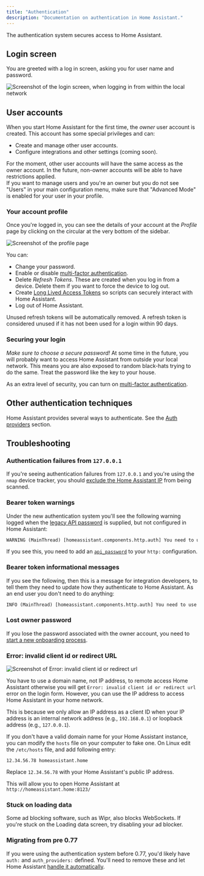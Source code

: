 ```yaml
---
title: "Authentication"
description: "Documentation on authentication in Home Assistant."
---
```


The authentication system secures access to Home Assistant.

## Login screen

You are greeted with a log in screen, asking you for user name and password.

<img src='/images/docs/authentication/login-outside-local-network.png' alt='Screenshot of the login screen, when logging in from within the local network' style='border: 0;box-shadow: none;'>

## User accounts

When you start Home Assistant for the first time, the _owner_ user account is created. This account has some special privileges and can:

- Create and manage other user accounts.
- Configure integrations and other settings (coming soon).

<div class='note'>
For the moment, other user accounts will have the same access as the owner account. In the future, non-owner accounts will be able to have restrictions applied.
</div>

<div class="note">
If you want to manage users and you're an owner but you do not see "Users" in your main configuration menu, make sure that "Advanced Mode" is enabled for your user in your profile.
</div>

### Your account profile

Once you're logged in, you can see the details of your account at the _Profile_ page by clicking on the circular at the very bottom of the sidebar.

<img src='/images/docs/authentication/profile.png' alt='Screenshot of the profile page' style='border: 0;box-shadow: none;'>

You can:

- Change your password.
- Enable or disable [multi-factor authentication](/docs/authentication/multi-factor-auth/).
- Delete _Refresh Tokens_. These are created when you log in from a device. Delete them if you want to force the device to log out.
- Create [Long Lived Access Tokens](https://developers.home-assistant.io/docs/auth_api/#long-lived-access-token) so scripts can securely interact with Home Assistant.
- Log out of Home Assistant.

<div class="note">
Unused refresh tokens will be automatically removed. A refresh token is considered unused if it has not been used for a login within 90 days.
</div>

### Securing your login

_Make sure to choose a secure password!_ At some time in the future, you will probably want to access Home Assistant from outside your local network. This means you are also exposed to random black-hats trying to do the same. Treat the password like the key to your house.

As an extra level of security, you can turn on [multi-factor authentication](/docs/authentication/multi-factor-auth/).

## Other authentication techniques

Home Assistant provides several ways to authenticate. See the [Auth providers](/docs/authentication/providers/) section.

## Troubleshooting

### Authentication failures from `127.0.0.1`

If you're seeing authentication failures from `127.0.0.1` and you're using the `nmap` device tracker, you should [exclude the Home Assistant IP](/integrations/nmap_tracker#exclude) from being scanned.

### Bearer token warnings

Under the new authentication system you'll see the following warning logged when the [legacy API password](/docs/authentication/providers/#legacy-api-password) is supplied, but not configured in Home Assistant:

```txt
WARNING (MainThread) [homeassistant.components.http.auth] You need to use a bearer token to access /blah/blah from 192.0.2.4
```

If you see this, you need to add an [`api_password`](/integrations/http/#api_password) to your `http:` configuration.

### Bearer token informational messages

If you see the following, then this is a message for integration developers, to tell them they need to update how they authenticate to Home Assistant. As an end user you don't need to do anything:

```txt
INFO (MainThread) [homeassistant.components.http.auth] You need to use a bearer token to access /blah/blah from 192.0.2.4
```

### Lost owner password

If you lose the password associated with the owner account, you need to [start a new onboarding process](/docs/locked_out/#to-prepare-the-system-to-start-a-new-onboarding-process).

### Error: invalid client id or redirect URL

<img src='/images/docs/authentication/error-invalid-client-id.png' alt='Screenshot of Error: invalid client id or redirect url'>

You have to use a domain name, not IP address, to remote access Home Assistant otherwise you will get `Error: invalid client id or redirect url` error on the login form. However, you can use the IP address to access Home Assistant in your home network.

This is because we only allow an IP address as a client ID when your IP address is an internal network address (e.g., `192.168.0.1`) or loopback address (e.g., `127.0.0.1`).

If you don't have a valid domain name for your Home Assistant instance, you can modify the `hosts` file on your computer to fake one.
On Linux edit the `/etc/hosts` file, and add following entry:

```text
12.34.56.78 homeassistant.home
```

Replace `12.34.56.78` with your Home Assistant's public IP address.

This will allow you to open Home Assistant at `http://homeassistant.home:8123/`

### Stuck on loading data

Some ad blocking software, such as Wipr, also blocks WebSockets. If you're stuck on the Loading data screen, try disabling your ad blocker.

### Migrating from pre 0.77

If you were using the authentication system before 0.77, you'd likely have `auth:` and `auth_providers:` defined. You'll need to remove these and let Home Assistant [handle it automatically](/docs/authentication/providers/#configuring-auth-providers).
